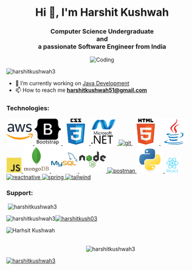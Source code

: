 <h1 align="center"> Hi 👋, I'm Harshit Kushwah</h1>
<h3 align="center"> Computer Science Undergraduate <br> and <br> a passionate Software Engineer from India</h3>

<div align="center">
    <img style ="position:center" alt="Coding" width="400" src="https://c.tenor.com/Bpv9wTLKMskAAAAC/tenor.gif" >
</div>
<div><p align="left"> <img src="https://komarev.com/ghpvc/?username=harshitkushwah3&label=Profile%20views&color=0e75b6&style=flat" alt="harshitkushwah3" /> </p>


- 🔭 I’m currently working on [Java Development]()
- 📫 How to reach me **harshitkushwah51@gmail.com**
<div>
<h3 align="left">Technologies:</h3>
<p align="left"> 
    <a href="https://aws.amazon.com" target="_blank" rel="noreferrer"> <img src="https://raw.githubusercontent.com/devicons/devicon/master/icons/amazonwebservices/amazonwebservices-original-wordmark.svg" alt="aws" width="70" height="70"/> </a> 
    <a href="https://getbootstrap.com" target="_blank" rel="noreferrer"> <img src="https://raw.githubusercontent.com/devicons/devicon/master/icons/bootstrap/bootstrap-plain-wordmark.svg" alt="bootstrap" width="70" height="70"/> </a> 
    <a href="https://www.w3schools.com/css/" target="_blank" rel="noreferrer"> <img src="https://raw.githubusercontent.com/devicons/devicon/master/icons/css3/css3-original-wordmark.svg" alt="css3" width="70" height="70"/> </a> 
    <a href="https://dotnet.microsoft.com/" target="_blank" rel="noreferrer"> <img src="https://raw.githubusercontent.com/devicons/devicon/master/icons/dot-net/dot-net-original-wordmark.svg" alt="dotnet" width="70" height="70"/> </a> 
    <a href="https://git-scm.com/" target="_blank" rel="noreferrer"> <img src="https://www.vectorlogo.zone/logos/git-scm/git-scm-icon.svg" alt="git" width="70" height="70"/> </a> 
    <a href="https://www.w3.org/html/" target="_blank" rel="noreferrer"> <img src="https://raw.githubusercontent.com/devicons/devicon/master/icons/html5/html5-original-wordmark.svg" alt="html5" width="70" height="70"/> </a> 
    <a href="https://www.java.com" target="_blank" rel="noreferrer"> <img src="https://raw.githubusercontent.com/devicons/devicon/master/icons/java/java-original.svg" alt="java" width="70" height="70"/> </a> 
    <a href="https://developer.mozilla.org/en-US/docs/Web/JavaScript" target="_blank" rel="noreferrer"> <img src="https://raw.githubusercontent.com/devicons/devicon/master/icons/javascript/javascript-original.svg" alt="javascript" width="40" height="40"/> </a> 
    <a href="https://www.mongodb.com/" target="_blank" rel="noreferrer"> <img src="https://raw.githubusercontent.com/devicons/devicon/master/icons/mongodb/mongodb-original-wordmark.svg" alt="mongodb" width="70" height="70"/> </a> 
    <a href="https://www.mysql.com/" target="_blank" rel="noreferrer"> <img src="https://raw.githubusercontent.com/devicons/devicon/master/icons/mysql/mysql-original-wordmark.svg" alt="mysql" width="70" height="70"/> </a> 
    <a href="https://nodejs.org" target="_blank" rel="noreferrer"> <img src="https://raw.githubusercontent.com/devicons/devicon/master/icons/nodejs/nodejs-original-wordmark.svg" alt="nodejs" width="70" height="70"/> </a> 
    <a href="https://postman.com" target="_blank" rel="noreferrer"> <img src="https://www.vectorlogo.zone/logos/getpostman/getpostman-icon.svg" alt="postman" width="70" height="70"/> </a> 
    <a href="https://www.python.org" target="_blank" rel="noreferrer"> <img src="https://raw.githubusercontent.com/devicons/devicon/master/icons/python/python-original.svg" alt="python" width="70" height="70"/> </a> 
    <a href="https://reactjs.org/" target="_blank" rel="noreferrer"> <img src="https://raw.githubusercontent.com/devicons/devicon/master/icons/react/react-original-wordmark.svg" alt="react" width="40" height="40"/> </a> 
    <a href="https://reactnative.dev/" target="_blank" rel="noreferrer"> <img src="https://reactnative.dev/img/header_logo.svg" alt="reactnative" width="70" height="70"/> </a> <a href="https://spring.io/" target="_blank" rel="noreferrer"> <img src="https://www.vectorlogo.zone/logos/springio/springio-icon.svg" alt="spring" width="40" height="40"/> </a> 
    <a href="https://tailwindcss.com/" target="_blank" rel="noreferrer"> <img src="https://www.vectorlogo.zone/logos/tailwindcss/tailwindcss-icon.svg" alt="tailwind" width="70" height="70"/> </a> </p>
    <h3 align="left">Support:</h3>
<p>&nbsp;<img align="center" src="https://github-readme-stats.vercel.app/api?username=harshitkushwah3&count_private=true&theme=merko&show_icons=true&hide=prs" alt="harshitkushwah3" /></p>

  </div>
<p><img align="left" src="https://github-readme-stats.vercel.app/api/top-langs?username=harshitkushwah3&show_icons=true&locale=en&layout=compact" alt="harshitkushwah3" /></p>
<div><p align="left"> <a href="https://twitter.com/harshitkush03" target="blank"><img src="https://img.shields.io/twitter/follow/harshitkush03?logo=twitter&style=for-the-badge" alt="harshitkush03" /></a> </p></div>
  <p><a href="https://www.buymeacoffee.com/Harhsit Kushwah"> <img align="left" src="https://cdn.buymeacoffee.com/buttons/v2/default-yellow.png" height="50" width="210" alt="Harhsit Kushwah" /></a></p><br><br>

<p><img align="center" src="https://github-readme-streak-stats.herokuapp.com/?user=harshitkushwah3&" alt="harshitkushwah3" /></p>
<p align="left"> <a href="https://github.com/ryo-ma/github-profile-trophy"><img src="https://github-profile-trophy.vercel.app/?username=harshitkushwah3" alt="harshitkushwah3" /></a> </p>

